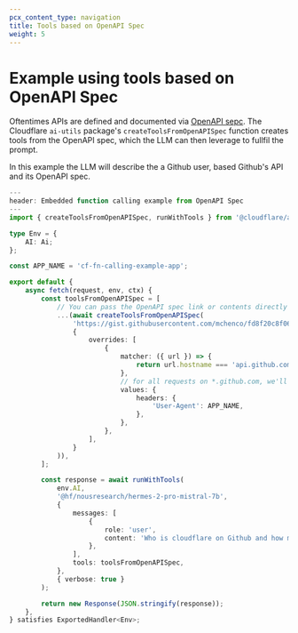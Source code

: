 ```yaml
---
pcx_content_type: navigation
title: Tools based on OpenAPI Spec
weight: 5
---
```


# Example using tools based on OpenAPI Spec

Oftentimes APIs are defined and documented via [OpenAPI sepc](https://swagger.io/specification/). The Cloudflare `ai-utils` package's `createToolsFromOpenAPISpec` function creates tools from the OpenAPI spec, which the LLM can then leverage to fullfil the prompt.

In this example the LLM will describe the a Github user, based Github's API and its OpenAPI spec.

```ts
---
header: Embedded function calling example from OpenAPI Spec
---
import { createToolsFromOpenAPISpec, runWithTools } from '@cloudflare/ai-utils';

type Env = {
	AI: Ai;
};

const APP_NAME = 'cf-fn-calling-example-app';

export default {
	async fetch(request, env, ctx) {
		const toolsFromOpenAPISpec = [
			// You can pass the OpenAPI spec link or contents directly
			...(await createToolsFromOpenAPISpec(
				'https://gist.githubusercontent.com/mchenco/fd8f20c8f06d50af40b94b0671273dc1/raw/f9d4b5cd5944cc32d6b34cad0406d96fd3acaca6/partial_api.github.com.json',
				{
					overrides: [
						{
							matcher: ({ url }) => {
								return url.hostname === 'api.github.com';
							},
							// for all requests on *.github.com, we'll need to add a User-Agent.
							values: {
								headers: {
									'User-Agent': APP_NAME,
								},
							},
						},
					],
				}
			)),
		];

		const response = await runWithTools(
			env.AI,
			'@hf/nousresearch/hermes-2-pro-mistral-7b',
			{
				messages: [
					{
						role: 'user',
						content: 'Who is cloudflare on Github and how many repos does the organization have?',
					},
				],
				tools: toolsFromOpenAPISpec,
			},
			{ verbose: true }
		);

		return new Response(JSON.stringify(response));
	},
} satisfies ExportedHandler<Env>;

```
